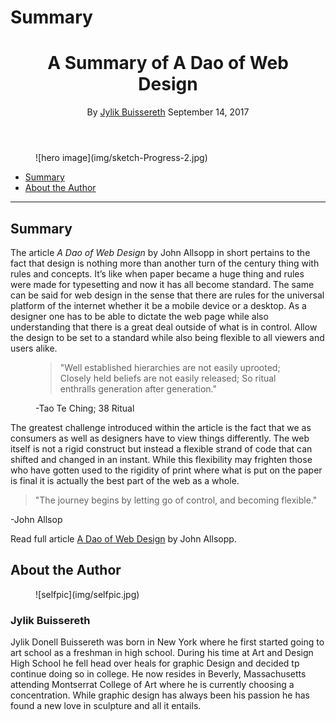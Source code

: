 # Summary
<header class="title">

<figure class="artwork" id="hero">

# A Summary of A Dao of Web Design

By [Jylik Buissereth](#jylik-buissereth) <time datetime="2017-09-10">September 14, 2017</time>

</figure>

</header>

<figure class="artwork">![hero image](img/sketch-Progress-2.jpg)</figure>

*   [Summary](#summary)
*   [About the Author](#about-the-author)

* * *

## Summary

The article <cite>A Dao of Web Design</cite> by John Allsopp in short pertains to the fact that design is nothing more than another turn of the century thing with rules and concepts. It’s like when paper became a huge thing and rules were made for typesetting and now it has all become standard. The same can be said for web design in the sense that there are rules for the universal platform of the internet whether it be a mobile device or a desktop. As a designer one has to be able to dictate the web page while also understanding that there is a great deal outside of what is in control. Allow the design to be set to a standard while also being flexible to all viewers and users alike.

<figure>

> "Well established hierarchies are not easily uprooted; Closely held beliefs are not easily released; So ritual enthralls generation after generation."

-Tao Te Ching; 38 Ritual

</figure>

The greatest challenge introduced within the article is the fact that we as consumers as well as designers have to view things differently. The web itself is not a rigid construct but instead a flexible strand of code that can shifted and changed in an instant. While this flexibility may frighten those who have gotten used to the rigidity of print where what is put on the paper is final it is actually the best part of the web as a whole.

> "The journey begins by letting go of control, and becoming flexible."

-John Allsop

Read full article [A Dao of Web Design](https://alistapart.com/article/dao) by John Allsopp.

<section id="jylik-buissereth">

## About the Author

<figure class="headshot">![selfpic](img/selfpic.jpg)</figure>

<div class="bio">

### Jylik Buissereth

Jylik Donell Buissereth was born in New York where he first started going to art school as a freshman in high school. During his time at Art and Design High School he fell head over heals for graphic Design and decided tp continue doing so in college. He now resides in Beverly, Massachusetts attending Montserrat College of Art where he is currently choosing a concentration. While graphic design has always been his passion he has found a new love in sculpture and all it entails.

</div>

</section>
